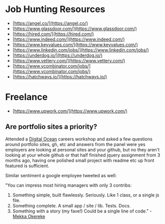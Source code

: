# Job Hunting Resources

- [https://angel.co/](https://angel.co/)
- [https://www.glassdoor.com/](https://www.glassdoor.com/)
- [https://hired.com/](https://hired.com/)
- [https://www.indeed.com/](https://www.indeed.com/)
- [https://www.keyvalues.com/](https://www.keyvalues.com/)
- [https://www.linkedin.com/jobs/](https://www.linkedin.com/jobs/)
- [https://underdog.io/](https://underdog.io/)
- [https://www.vettery.com/](https://www.vettery.com/)
- [https://www.ycombinator.com/jobs/](https://www.ycombinator.com/jobs/)
- [https://hatchways.io/](https://hatchways.io/)

# Freelance

- [https://www.upwork.com/](https://www.upwork.com/)

## Are portfolio sites a priority?

Attended a [Digital Ocean](https://www.digitalocean.com/) careers workshop and asked a few questions around portfolio sites, gh, etc and answers from the panel were yes employers are looking at personal sites and your github, but no they aren't looking at your whole github or that half finished jquery assignment from 3 months ago, having one polished small project with readme etc up front featured is sufficient.

Similar sentiment a google employee tweeted as well:

"You can impress most hiring managers with only 3 contribs:

1. Something simple, built flawlessly. Seriously. Like 1 class, or a single js file.
2. Something complete. A small app / site / lib. Tests. Docs.
3. Something with a story (my fave!) Could be a single line of code." - [Mekka Okereke](https://twitter.com/mekkaokereke/status/1266051694284038144)
